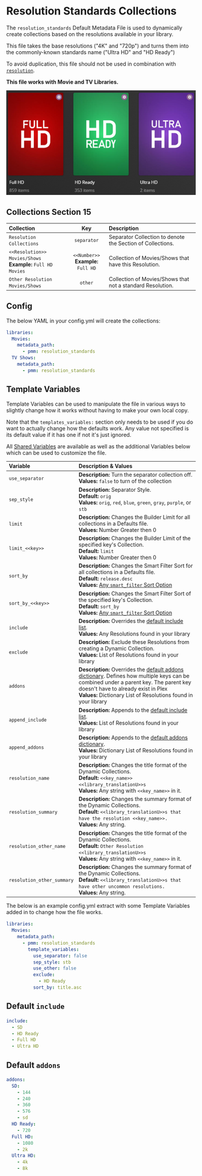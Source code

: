 # Resolution Standards Collections

The `resolution_standards` Default Metadata File is used to dynamically create collections based on the resolutions available in your library.

This file takes the base resolutions ("4K" and "720p") and turns them into the commonly-known standards name ("Ultra HD" and "HD Ready")

To avoid duplication, this file should not be used in combination with [`resolution`](resolution).

**This file works with Movie and TV Libraries.**

![](../images/resolution_standards.png)

## Collections Section 15

| Collection                                                     |                  Key                   | Description                                                |
|:---------------------------------------------------------------|:--------------------------------------:|:-----------------------------------------------------------|
| `Resolution Collections`                                       |              `separator`               | Separator Collection to denote the Section of Collections. |
| `<<Resolution>> Movies/Shows`<br>**Example:** `Full HD Movies` | `<<Number>>`<br>**Example:** `Full HD` | Collection of Movies/Shows that have this Resolution.      |
| `Other Resolution Movies/Shows`                                |                `other`                 | Collection of Movies/Shows that not a standard Resolution. |

## Config

The below YAML in your config.yml will create the collections:

```yaml
libraries:
  Movies:
    metadata_path:
      - pmm: resolution_standards
  TV Shows:
    metadata_path:
      - pmm: resolution_standards
```

## Template Variables

Template Variables can be used to manipulate the file in various ways to slightly change how it works without having to make your own local copy.

Note that the `templates_variables:` section only needs to be used if you do want to actually change how the defaults work. Any value not specified is its default value if it has one if not it's just ignored.

All [Shared Variables](../variables) are available as well as the additional Variables below which can be used to customize the file.

| Variable                   | Description & Values                                                                                                                                                                                                                                                |
|:---------------------------|:--------------------------------------------------------------------------------------------------------------------------------------------------------------------------------------------------------------------------------------------------------------------|
| `use_separator`            | **Description:** Turn the separator collection off.<br>**Values:** `false` to turn of the collection                                                                                                                                                                |
| `sep_style`                | **Description:** Separator Style.<br>**Default:** `orig`<br>**Values:** `orig`, `red`, `blue`, `green`, `gray`, `purple`, or `stb`                                                                                                                                  |
| `limit`                    | **Description:** Changes the Builder Limit for all collections in a Defaults file.<br>**Values:** Number Greater then 0                                                                                                                                             |
| `limit_<<key>>`            | **Description:** Changes the Builder Limit of the specified key's Collection.<br>**Default:** `limit`<br>**Values:** Number Greater then 0                                                                                                                          |
| `sort_by`                  | **Description:** Changes the Smart Filter Sort for all collections in a Defaults file.<br>**Default:** `release.desc`<br>**Values:** [Any `smart_filter` Sort Option](../../metadata/builders/smart.md#sort-options)                                                |
| `sort_by_<<key>>`          | **Description:** Changes the Smart Filter Sort of the specified key's Collection.<br>**Default:** `sort_by`<br>**Values:** [Any `smart_filter` Sort Option](../../metadata/builders/smart.md#sort-options)                                                          |
| `include`                  | **Description:** Overrides the [default include list](#default-include).<br>**Values:** Any Resolutions found in your library                                                                                                                                       |
| `exclude`                  | **Description:** Exclude these Resolutions from creating a Dynamic Collection.<br>**Values:** List of Resolutions found in your library                                                                                                                             |
| `addons`                   | **Description:** Overrides the [default addons dictionary](#default-addons). Defines how multiple keys can be combined under a parent key. The parent key doesn't have to already exist in Plex<br>**Values:** Dictionary List of Resolutions found in your library |
| `append_include`           | **Description:** Appends to the [default include list](#default-include).<br>**Values:** List of Resolutions found in your library                                                                                                                                  |
| `append_addons`            | **Description:** Appends to the [default addons dictionary](#default-addons).<br>**Values:** Dictionary List of Resolutions found in your library                                                                                                                   |
| `resolution_name`          | **Description:** Changes the title format of the Dynamic Collections.<br>**Default:** `<<key_name>> <<library_translationU>>s`<br>**Values:** Any string with `<<key_name>>` in it.                                                                                 |
| `resolution_summary`       | **Description:** Changes the summary format of the Dynamic Collections.<br>**Default:** `<<library_translationU>>s that have the resolution <<key_name>>.`<br>**Values:** Any string.                                                                               |
| `resolution_other_name`    | **Description:** Changes the title format of the Dynamic Collections.<br>**Default:** `Other Resolution <<library_translationU>>s`<br>**Values:** Any string with `<<key_name>>` in it.                                                                             |
| `resolution_other_summary` | **Description:** Changes the summary format of the Dynamic Collections.<br>**Default:** `<<library_translationU>>s that have other uncommon resolutions.`<br>**Values:** Any string.                                                                                |

The below is an example config.yml extract with some Template Variables added in to change how the file works.

```yaml
libraries:
  Movies:
    metadata_path:
      - pmm: resolution_standards
        template_variables:
          use_separator: false
          sep_style: stb
          use_other: false
          exclude:
            - HD Ready
          sort_by: title.asc
```

## Default `include`

```yaml
include:
  - SD
  - HD Ready
  - Full HD
  - Ultra HD
```

## Default `addons`

```yaml
addons:
  SD:
    - 144
    - 240
    - 360
    - 576
    - sd
  HD Ready:
    - 720
  Full HD:
    - 1080
    - 2k
  Ultra HD:
    - 4k
    - 8k
```